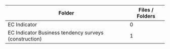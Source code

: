| Folder                                                |   Files / Folders |
|-------------------------------------------------------|-------------------|
| EC Indicator                                          |                 0 |
| EC Indicator Business tendency surveys (construction) |                 1 |